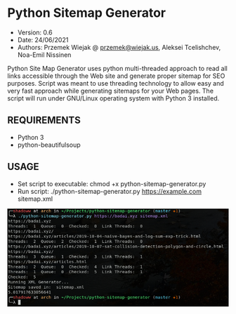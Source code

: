 # Python Sitemap Generator
- Version: 0.6
- Date: 24/06/2021
- Authors: Przemek Wiejak @ przemek@wiejak.us, Aleksei Tcelishchev, Noa-Emil Nissinen

Python Site Map Generator uses python multi-threaded approach to read all links accessible through the Web site and generate proper sitemap for SEO purposes. 
Script was meant to use threading technology to allow easy and very fast approach while generating sitemaps for your Web pages.
The script will run under GNU/Linux operating system with Python 3 installed.

## REQUIREMENTS
- Python 3
- python-beautifulsoup

## USAGE
- Set script to executable: chmod +x python-sitemap-generator.py
- Run script: ./python-sitemap-generator.py https://example.com sitemap.xml

![](screenshot.png)
